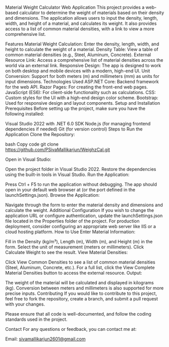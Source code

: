 Material Weight Calculator Web Application
This project provides a web-based calculator to determine the weight of materials based on their density and dimensions. The application allows users to input the density, length, width, and height of a material, and calculates its weight. It also provides access to a list of common material densities, with a link to view a more comprehensive list.

Features
Material Weight Calculation: Enter the density, length, width, and height to calculate the weight of a material.
Density Table: View a table of common material densities (e.g., Steel, Aluminum, Concrete).
External Resource Link: Access a comprehensive list of material densities across the world via an external link.
Responsive Design: The app is designed to work on both desktop and mobile devices with a modern, high-end UI.
Unit Conversion: Support for both meters (m) and millimeters (mm) as units for input dimensions.
Technologies Used
ASP.NET Core: Backend framework for the web API.
Razor Pages: For creating the front-end web pages.
JavaScript (ES6): For client-side functionality such as calculations.
CSS: Custom styles for the UI with a high-end design color scheme.
Bootstrap: Used for responsive design and layout components.
Setup and Installation
Prerequisites
Before setting up the project, make sure you have the following installed:

Visual Studio 2022 with .NET 6.0 SDK
Node.js (for managing frontend dependencies if needed)
Git (for version control)
Steps to Run the Application
Clone the Repository:

bash
Copy code
git clone https://github.com/PSivaMallikarjun/WeighzCal.git

Open in Visual Studio:

Open the project folder in Visual Studio 2022.
Restore the dependencies using the built-in tools in Visual Studio.
Run the Application:

Press Ctrl + F5 to run the application without debugging.
The app should open in your default web browser at  (or the port defined in the launchSettings.json).
Browse the Application:

Navigate through the form to enter the material density and dimensions and calculate the weight.
Additional Configuration
If you wish to change the application URL or configure authentication, update the launchSettings.json file located in the Properties folder of the project.
For production deployment, consider configuring an appropriate web server like IIS or a cloud hosting platform.
How to Use
Enter Material Information:

Fill in the Density (kg/m³), Length (m), Width (m), and Height (m) in the form.
Select the unit of measurement (meters or millimeters).
Click Calculate Weight to see the result.
View Material Densities:

Click View Common Densities to see a list of common material densities (Steel, Aluminum, Concrete, etc.).
For a full list, click the View Complete Material Densities button to access the external resource.
Output:

The weight of the material will be calculated and displayed in kilograms (kg).
Conversion between meters and millimeters is also supported for more precise inputs.
Contributing
If you would like to contribute to this project, feel free to fork the repository, create a branch, and submit a pull request with your changes.

Please ensure that all code is well-documented, and follow the coding standards used in the project.

Contact
For any questions or feedback, you can contact me at:

Email: sivamallikarjun2601@gmail.com
